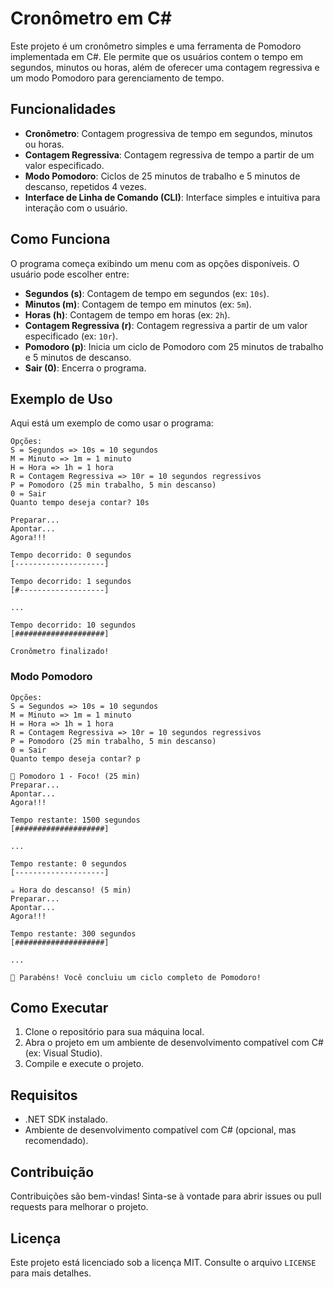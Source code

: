 # Cronômetro em C#

Este projeto é um cronômetro simples e uma ferramenta de Pomodoro implementada em C#. Ele permite que os usuários contem o tempo em segundos, minutos ou horas, além de oferecer uma contagem regressiva e um modo Pomodoro para gerenciamento de tempo.

## Funcionalidades

- **Cronômetro**: Contagem progressiva de tempo em segundos, minutos ou horas.
- **Contagem Regressiva**: Contagem regressiva de tempo a partir de um valor especificado.
- **Modo Pomodoro**: Ciclos de 25 minutos de trabalho e 5 minutos de descanso, repetidos 4 vezes.
- **Interface de Linha de Comando (CLI)**: Interface simples e intuitiva para interação com o usuário.

## Como Funciona

O programa começa exibindo um menu com as opções disponíveis. O usuário pode escolher entre:

- **Segundos (s)**: Contagem de tempo em segundos (ex: `10s`).
- **Minutos (m)**: Contagem de tempo em minutos (ex: `5m`).
- **Horas (h)**: Contagem de tempo em horas (ex: `2h`).
- **Contagem Regressiva (r)**: Contagem regressiva a partir de um valor especificado (ex: `10r`).
- **Pomodoro (p)**: Inicia um ciclo de Pomodoro com 25 minutos de trabalho e 5 minutos de descanso.
- **Sair (0)**: Encerra o programa.

## Exemplo de Uso

Aqui está um exemplo de como usar o programa:
```
Opções:
S = Segundos => 10s = 10 segundos
M = Minuto => 1m = 1 minuto
H = Hora => 1h = 1 hora
R = Contagem Regressiva => 10r = 10 segundos regressivos
P = Pomodoro (25 min trabalho, 5 min descanso)
0 = Sair
Quanto tempo deseja contar? 10s

Preparar...
Apontar...
Agora!!!

Tempo decorrido: 0 segundos
[--------------------]

Tempo decorrido: 1 segundos
[#-------------------]

...

Tempo decorrido: 10 segundos
[####################]

Cronômetro finalizado!
```

### Modo Pomodoro

```
Opções:
S = Segundos => 10s = 10 segundos
M = Minuto => 1m = 1 minuto
H = Hora => 1h = 1 hora
R = Contagem Regressiva => 10r = 10 segundos regressivos
P = Pomodoro (25 min trabalho, 5 min descanso)
0 = Sair
Quanto tempo deseja contar? p

🍅 Pomodoro 1 - Foco! (25 min)
Preparar...
Apontar...
Agora!!!

Tempo restante: 1500 segundos
[####################]

...

Tempo restante: 0 segundos
[--------------------]

☕ Hora do descanso! (5 min)
Preparar...
Apontar...
Agora!!!

Tempo restante: 300 segundos
[####################]

...

🎉 Parabéns! Você concluiu um ciclo completo de Pomodoro!
```

## Como Executar

1. Clone o repositório para sua máquina local.
2. Abra o projeto em um ambiente de desenvolvimento compatível com C# (ex: Visual Studio).
3. Compile e execute o projeto.

## Requisitos

- .NET SDK instalado.
- Ambiente de desenvolvimento compatível com C# (opcional, mas recomendado).

## Contribuição

Contribuições são bem-vindas! Sinta-se à vontade para abrir issues ou pull requests para melhorar o projeto.

## Licença

Este projeto está licenciado sob a licença MIT. Consulte o arquivo `LICENSE` para mais detalhes.
